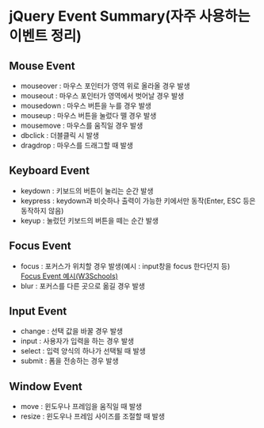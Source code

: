# jQuery Event Summary(자주 사용하는 이벤트 정리)

## Mouse Event
* mouseover : 마우스 포인터가 영역 위로 올라올 경우 발생
* mouseout : 마우스 포인터가 영역에서 벗어날 경우 발생
* mousedown : 마우스 버튼을 누를 경우 발생
* mouseup : 마우스 버튼을 눌렀다 뗄 경우 발생
* mousemove : 마우스를 움직일 경우 발생
* dbclick : 더블클릭 시 발생
* dragdrop : 마우스를 드래그할 때 발생

## Keyboard Event
* keydown : 키보드의 버튼이 눌리는 순간 발생
* keypress : keydown과 비슷하나 출력이 가능한 키에서만 동작(Enter, ESC 등은 동작하지 않음)
* keyup : 눌렀던 키보드의 버튼을 떼는 순간 발생

## Focus Event
* focus : 포커스가 위치할 경우 발생(예시 : input창을 focus 한다던지 등)  
[Focus Event 예시(W3Schools)](https://www.w3schools.com/jquery/event_focus.asp)
* blur : 포커스를 다른 곳으로 옮길 경우 발생

## Input Event
* change : 선택 값을 바꿀 경우 발생
* input : 사용자가 입력을 하는 경우 발생
* select : 입력 양식의 하나가 선택될 때 발생
* submit : 폼을 전송하는 경우 발생

## Window Event
* move : 윈도우나 프레임을 움직일 때 발생
* resize : 윈도우나 프레임 사이즈를 조절할 때 발생
